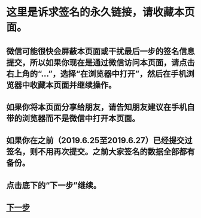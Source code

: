 这里是诉求签名的永久链接，请收藏本页面。
====================

微信可能很快会屏蔽本页面或干扰最后一步的签名信息提交，所以如果你现在是通过微信访问本页面，请点击右上角的“...”，选择“在浏览器中打开”，然后在手机浏览器中收藏本页面并继续操作。
---------------------

如果你将本页面分享给朋友，请告知朋友建议在手机自带的浏览器而不是微信中打开本页面。
---------------------

如果你在之前（2019.6.25至2019.6.27）已经提交过签名，则不用再次提交。之前大家签名的数据全部都有备份。
---------------------

点击底下的“下一步”继续。
---------------------

[下一步](https://upload1.miwturizudij.xyz/step_intro.html)
---------------------
